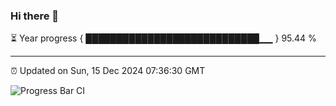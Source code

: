 ### Hi there 👋

⏳ Year progress { ████████████████████████████▁▁ } 95.44 %

---

⏰ Updated on Sun, 15 Dec 2024 07:36:30 GMT

![Progress Bar CI](https://github.com/IshwaranRudhara/GIT-ACTION/workflows/Progress%20Bar%20CI/badge.svg)
